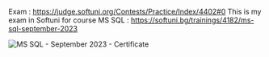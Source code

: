 Exam : https://judge.softuni.org/Contests/Practice/Index/4402#0
This is my exam in Softuni for course MS SQL : https://softuni.bg/trainings/4182/ms-sql-september-2023

![MS SQL - September 2023 - Certificate](https://github.com/EvgeniGenov02/MS-SQL-Exam-in-Softuni/assets/44731191/4226f7c8-9a77-4c7f-8304-15f6cea71306)
